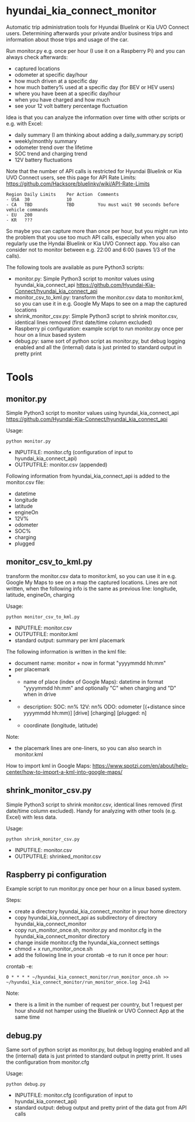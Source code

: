 # hyundai_kia_connect_monitor
Automatic trip administration tools for Hyundai Bluelink or Kia UVO Connect users.
Determining afterwards your private and/or business trips and information about those trips and usage of the car.

Run monitor.py e.g. once per hour (I use it on a Raspberry Pi) and you can always check afterwards:
- captured locations
- odometer at specific day/hour
- how much driven at a specific day
- how much battery% used at a specific day (for BEV or HEV users)
- where you have been at a specific day/hour
- when you have charged and how much
- see your 12 volt battery percentage fluctuation

Idea is that you can analyze the information over time with other scripts or e.g. with Excel:
- daily summary (I am thinking about adding a daily_summary.py script)
- weekly/monthly summary
- odometer trend over the lifetime
- SOC trend and charging trend
- 12V battery fluctuations

Note that the number of API calls is restricted for Hyundai Bluelink or Kia UVO Connect users, see this page for API Rate Limits: https://github.com/Hacksore/bluelinky/wiki/API-Rate-Limits
```
Region Daily Limits    Per Action  Comments
- USA  30              10  
- CA   TBD             TBD         You must wait 90 seconds before vehicle commands
- EU   200         
- KR   ???
```

So maybe you can capture more than once per hour, but you might run into the problem that you use too much API calls, especially when you also regularly use the Hyndai Bluelink or Kia UVO Connect app. 
You also can consider not to monitor between e.g. 22:00 and 6:00 (saves 1/3 of the calls).

The following tools are available as pure Python3 scripts:
- monitor.py: Simple Python3 script to monitor values using hyundai_kia_connect_api https://github.com/Hyundai-Kia-Connect/hyundai_kia_connect_api
- monitor_csv_to_kml.py: transform the monitor.csv data to monitor.kml, so you can use it in e.g. Google My Maps to see on a map the captured locations
- shrink_monitor_csv.py: Simple Python3 script to shrink monitor.csv, identical lines removed (first date/time column excluded)
- Raspberry pi configuration: example script to run monitor.py once per hour on a linux based system
- debug.py: same sort of python script as monitor.py, but debug logging enabled and all the (internal) data is just printed to standard output in pretty print

# Tools

## monitor.py
Simple Python3 script to monitor values using hyundai_kia_connect_api https://github.com/Hyundai-Kia-Connect/hyundai_kia_connect_api

Usage:
```
python monitor.py
```
- INPUTFILE: monitor.cfg (configuration of input to hyundai_kia_connect_api)
- OUTPUTFILE: monitor.csv (appended)

Following information from hyundai_kia_connect_api is added to the monitor.csv file:
- datetime
- longitude
- latitude
- engineOn
- 12V%
- odometer
- SOC%
- charging
- plugged

## monitor_csv_to_kml.py
transform the monitor.csv data to monitor.kml, so you can use it in e.g. Google My Maps to see on a map the captured locations.
Lines are not written, when the following info is the same as previous line: longitude, latitude, engineOn, charging

Usage: 
```
python monitor_csv_to_kml.py
```
- INPUTFILE: monitor.csv
- OUTPUTFILE: monitor.kml
- standard output: summary per kml placemark

The following information is written in the kml file:
- document name: monitor + now in format "yyyymmdd hh:mm"
- per placemark
- - name of place (index of Google Maps): datetime in format "yyyymmdd hh:mm" and optionally "C" when charging and "D" when in drive
- - description: SOC: nn% 12V: nn% ODO: odometer [(+distance since yyyymmdd hh:mm)] [drive] [charging] [plugged: n]
- - coordinate (longitude, latitude)

Note:
- the placemark lines are one-liners, so you can also search in monitor.kml

How to import kml in Google Maps:
https://www.spotzi.com/en/about/help-center/how-to-import-a-kml-into-google-maps/

## shrink_monitor_csv.py
Simple Python3 script to shrink monitor.csv, identical lines removed (first date/time column excluded).  Handy for analyzing with other tools (e.g. Excel) with less data.

Usage:
```
python shrink_monitor_csv.py
```
- INPUTFILE: monitor.csv
- OUTPUTFILE: shrinked_monitor.csv

## Raspberry pi configuration
Example script to run monitor.py once per hour on a linux based system.

Steps:
- create a directory hyundai_kia_connect_monitor in your home directory
- copy hyundai_kia_connect_api as subdirectory of directory hyundai_kia_connect_monitor
- copy run_monitor_once.sh, monitor.py and monitor.cfg in the hyundai_kia_connect_monitor directory
- change inside monitor.cfg the hyundai_kia_connect settings
- chmod + x run_monitor_once.sh
- add the following line in your crontab -e to run it once per hour:

crontab -e:
```
0 * * * * ~/hyundai_kia_connect_monitor/run_monitor_once.sh >> ~/hyundai_kia_connect_monitor/run_monitor_once.log 2>&1
```

Note: 
- there is a limit in the number of request per country, but 1 request per hour should not hamper using the Bluelink or UVO Connect App at the same time

## debug.py
Same sort of python script as monitor.py, but debug logging enabled and all the (internal) data is just printed to standard output in pretty print. It uses the configuration from monitor.cfg

Usage:
```
python debug.py
```
- INPUTFILE: monitor.cfg (configuration of input to hyundai_kia_connect_api)
- standard output: debug output and pretty print of the data got from API calls